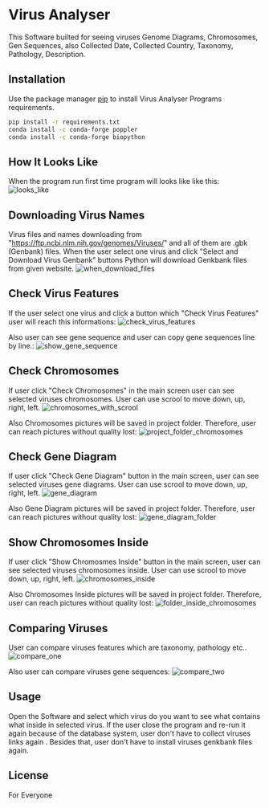 # Virus Analyser

This Software builted for seeing viruses Genome Diagrams, Chromosomes, Gen Sequences, also Collected Date, Collected Country, Taxonomy, Pathology, Description.

## Installation

Use the package manager [pip](https://pip.pypa.io/en/stable/) to install Virus Analyser Programs requirements.

```bash
pip install -r requirements.txt
conda install -c conda-forge poppler
conda install -c conda-forge biopython
```


## How It Looks Like
When the program run first time program will looks like like this:
![looks_like](https://user-images.githubusercontent.com/63451008/87340916-6a9e3f00-c551-11ea-9433-55ea84595e69.PNG)

## Downloading Virus Names
Virus files and names downloading from "https://ftp.ncbi.nlm.nih.gov/genomes/Viruses/" and all of them are .gbk (Genbank) files.
When the user select one virus and click "Select and Download Virus Genbank" buttons Python will download Genkbank files from given website.
![when_download_files](https://user-images.githubusercontent.com/63451008/87341261-016afb80-c552-11ea-866f-7ed6f371e005.png)

## Check Virus Features
If the user select one virus and click a button which "Check Virus Features" user will reach this informations:
![check_virus_features](https://user-images.githubusercontent.com/63451008/87341374-37a87b00-c552-11ea-9da3-68065180148a.PNG)

Also user can see  gene sequence and user can copy gene sequences line by line.:
![show_gene_sequence](https://user-images.githubusercontent.com/63451008/87341476-5dce1b00-c552-11ea-8fdb-fc229d3cb293.PNG)

## Check Chromosomes
If user click "Check Chromosomes" in the main screen user can see selected viruses chromosomes. User can use scrool to move down, up, right, left.
![chromosomes_with_scrool](https://user-images.githubusercontent.com/63451008/87341666-b0a7d280-c552-11ea-8a8c-e1d47326cfaa.PNG)

Also Chromosomes pictures will be saved in project folder. Therefore, user can reach pictures without quality lost:
![project_folder_chromosomes](https://user-images.githubusercontent.com/63451008/87341763-d1702800-c552-11ea-8bc1-c3b437b1aa68.PNG)

## Check Gene Diagram
If user click "Check Gene Diagram" button in the main screen, user can see selected viruses gene diagrams. User can use scrool to move down, up, right, left.
![gene_diagram](https://user-images.githubusercontent.com/63451008/87341913-08ded480-c553-11ea-9679-16c21acf5c42.PNG)

Also Gene Diagram pictures will be saved in project folder. Therefore, user can reach pictures without quality lost:
![gene_diagram_folder](https://user-images.githubusercontent.com/63451008/87341997-2a3fc080-c553-11ea-81fe-8a0961026831.PNG)

## Show Chromosomes Inside
If user click "Show Chromosmes Inside" button in the main screen, user can see selected viruses chromosomes inside. User can use scrool to move down, up, right, left.
![chromosomes_inside](https://user-images.githubusercontent.com/63451008/87342080-4e9b9d00-c553-11ea-8cb3-c278f687d8b8.PNG)

Also Chromosomes Inside pictures will be saved in project folder. Therefore, user can reach pictures without quality lost:
![folder_inside_chromosomes](https://user-images.githubusercontent.com/63451008/87342130-67a44e00-c553-11ea-96e8-ecda1158856a.PNG)

## Comparing Viruses
User can compare viruses features which are taxonomy, pathology etc..
![compare_one](https://user-images.githubusercontent.com/63451008/87342456-f1ecb200-c553-11ea-8f50-91ac00f9ebf3.PNG)

Also user can compare viruses gene sequences:
![compare_two](https://user-images.githubusercontent.com/63451008/87342509-0630af00-c554-11ea-967c-220065d2ed78.PNG)


## Usage
Open the Software and select which virus do you want to see what contains what inside in selected virus.
If the user close the program and re-run it again because of the database system, user don't have to collect viruses links again . Besides that, user don't have to install viruses genkbank files again.



## License
For Everyone
